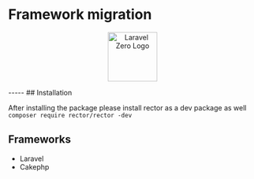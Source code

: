 # Framework migration
<p align="center">
    <img title="Laravel Zero" height="100" src="https://raw.githubusercontent.com/laravel-zero/docs/master/images/logo/laravel-zero-readme.png" alt="Laravel Zero Logo" />
</p>
-----
## Installation

After installing the package please install rector as a dev package as well
```composer require rector/rector -dev```

## Frameworks

* Laravel
* Cakephp

